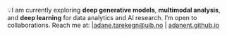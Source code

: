 💡I am currently exploring **deep generative models**, **multimodal analysis**, and **deep learning** for data analytics and AI research. I’m open to collaborations. Reach me at: |adane.tarekegn@uib.no | [adanent.github.io](https://adanent.github.io/)

